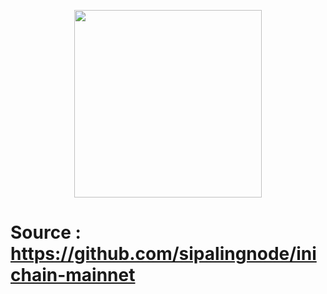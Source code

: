 <p align="center">
  <img height="300" height="auto" src="https://github.com/SchoolOfAirdrop/Files/blob/main/photo_2024-11-24_03-14-44.jpg">
</p>

# Source : https://github.com/sipalingnode/inichain-mainnet
